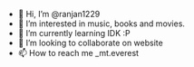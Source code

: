 - 👋 Hi, I’m @ranjan1229
- 👀 I’m interested in music, books and movies.
- 🌱 I’m currently learning IDK :P
- 💞️ I’m looking to collaborate on website
- 📫 How to reach me _mt.everest

<!---
ranjan1229/ranjan1229 is a ✨ special ✨ repository because its `README.md` (this file) appears on your GitHub profile.
You can click the Preview link to take a look at your changes.
--->
